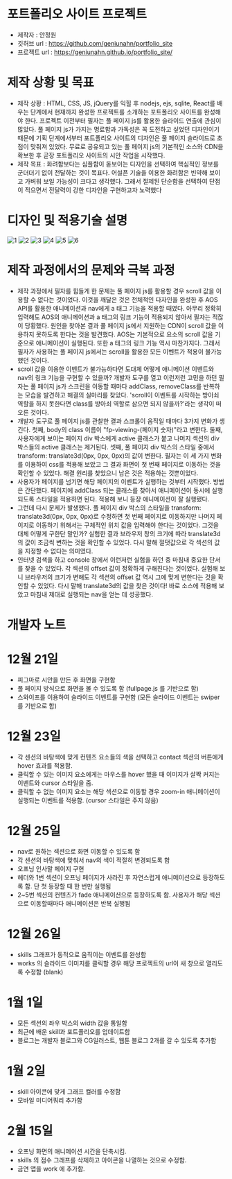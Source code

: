 # 포트폴리오 사이트 프로젝트
- 제작자 : 안정원
- 깃허브 url : https://github.com/geniunahn/portfolio_site
- 프로젝트 url : https://geniunahn.github.io/portfolio_site/

# 제작 상황 및 목표
- 제작 상황 : HTML, CSS, JS, jQuery를 익힐 후 nodejs, ejs, sqlite, React를 배우는 단계에서 현재까지 완성한 프로젝트를 소개하는 포트폴리오 사이트를 완성해야 한다. 프로젝트 이전부터 필자는 풀 페이지 js를 활용한 슬라이드 연출에 관심이 많았다. 풀 페이지 js가 가지는 명료함과 가독성은 꼭 도전하고 싶었던 디자인이기 때문에 기획 단계에서부터 포트폴리오 사이트의 디자인은 풀 페이지 슬라이드로 초점이 맞춰져 있었다. 무료로 공유되고 있는 풀 페이지 js의 기본적인 소스와 CDN을 확보한 후 곧장 포트폴리오 사이트의 시안 작업을 시작했다.
- 제작 목표 : 화려함보다는 심플함이 돋보이는 디자인을 선택하여 핵심적인 정보를 군더더기 없이 전달하는 것이 목표다. 어설픈 기술을 이용한 화려함은 빈약해 보이고 가벼워 보일 가능성이 크다고 생각했다. 그래서 절제된 단순함을 선택하여 단점이 적으면서 전달력이 강한 디자인을 구현하고자 노력했다

# 디자인 및 적용기술 설명
![1](https://user-images.githubusercontent.com/106502672/210177317-715044b3-f20f-471b-be0f-33a932544727.jpg)
![2](https://user-images.githubusercontent.com/106502672/210350451-6183e986-86f0-4fda-a588-3a12b196a225.jpg)
![3](https://user-images.githubusercontent.com/106502672/210173448-96395bad-c696-4016-a9f3-3bb181a88b0a.jpg)
![4](https://user-images.githubusercontent.com/106502672/210173451-056ea11a-dac2-4db9-bfa0-d94a69041cfe.jpg)
![5](https://user-images.githubusercontent.com/106502672/210173454-9f72a18f-f75b-4df8-a6fb-85469c73f24b.jpg)
![6](https://user-images.githubusercontent.com/106502672/210173456-e3ada0c7-d414-42cc-a613-4eecbbe35e0b.jpg)

# 제작 과정에서의 문제와 극복 과정
- 제작 과정에서 필자를 힘들게 한 문제는 풀 페이지 js를 활용할 경우 scroll 값을 이용할 수 없다는 것이었다. 이것을 깨달은 것은 전체적인 다자인을 완성한 후 AOS API를 활용한 애니메이션과 nav에게 a 태그 기능을 적용할 때였다. 아무리 정확히 입력해도 AOS의 애니메이션과 a 태그의 링크 기능이 적용되지 않아서 필자는 적잖이 당황했다. 원인을 찾아본 결과 풀 페이지 js에서 지원하는 CDN이 scroll 값을 이용하지 못하도록 한다는 것을 발견했다. AOS는 기본적으로 요소의 scroll 값을 기준으로 애니메이션이 실행된다. 또한 a 태그의 링크 기능 역시 마찬가지다. 그래서 필자가 사용하는 풀 페이지 js에서는 scroll을 활용한 모든 이벤트가 적용이 불가능했던 것이다. 
- scroll 값을 이용한 이벤트가 불가능하다면 도대체 어떻게 애니메이션 이벤트와 nav의 링크 기능을 구현할 수 있을까? 개발자 도구를 열고 이런저런 고민을 하던 필자는 풀 페이지 js가 스크린을 이동할 때마다 addClass, removeClass를 반복하는 모습을 발견하고 해결의 실마리를 찾았다. 'scroll이 이벤트를 시작하는 방아쇠 역할을 하지 못한다면 class를 방아쇠 역할로 삼으면 되지 않을까?'라는 생각이 떠오른 것이다.
- 개발자 도구로 풀 페이지 js를 관찰한 결과 스크롤이 움직일 때마다 3가지 변화가 생긴다. 첫째, body의 class 이름이 "fp-viewing-(페이지 숫자)"라고 변한다. 둘째, 사용자에게 보이는 페이지 div 박스에게 active 클래스가 붙고 나머지 섹션의 div 박스들의 active 클래스는 제거된다. 셋째, 풀 페이지 div 박스의 스타일 중에서 transform: translate3d(0px, 0px, 0px)의 값이 변한다. 필자는 이 세 가지 변화를 이용하여 css를 적용해 보았고 그 결과 화면이 첫 번째 페이지로 이동하는 것을 확인할 수 있었다. 해결 원리를 찾았으니 남은 것은 적용하는 것뿐이었다.
- 사용자가 페이지를 넘기면 해당 페이지의 이벤트가 실행하는 것부터 시작했다. 방법은 간단했다. 페이지에 addClass 되는 클래스를 찾아서 애니메이션이 동시에 실행되도록 스타일을 적용하면 된다. 적용해 보니 등장 애니메이션이 잘 실행됐다. 
- 그런데 다시 문제가 발생했다. 풀 페이지 div 박스의 스타일을 transform: translate3d(0px, 0px, 0px)로 수정하면 첫 번째 페이지로 이동하지만 나머지 페이지로 이동하기 위해서는 구체적인 위치 값을 입력해야 한다는 것이었다. 그것을 대체 어떻게 구한단 말인가? 실험한 결과 브라우저 창의 크기에 따라 translate3d의 값이 조금씩 변하는 것을 확인할 수 있었다. 다시 말해 절댓값으로 각 섹션의 값을 지정할 수 없다는 의미였다. 
- 인터넷 검색을 하고 console 창에서 이런저런 실험을 하던 중 마침내 중요한 단서를 찾을 수 있었다. 각 섹션의 offset 값이 정확하게 구해진다는 것이었다. 실험해 보니 브라우저의 크기가 변해도 각 섹션의 offset 값 역시 그에 맞게 변한다는 것을 확인할 수 있었다. 다시 말해 translate3d의 값을 찾은 것이다! 바로 소스에 적용해 보았고 마침내 제대로 실행되는 nav을 얻는 데 성공했다. 

# 개발자 노트
# 12월 21일
- 피그마로 시안을 만든 후 화면을 구현함
- 풀 페이지 방식으로 화면을 볼 수 있도록 함 (fullpage.js 를 기반으로 함)
- 스와이프를 이용하여 슬라이드 이벤트를 구현함 (모든 슬라이드 이벤트는 swiper 를 기반으로 함)

# 12월 23일 
- 각 센션의 바탕색에 맞게 컨텐츠 요소들의 색을 선택하고 contact 섹션의 버튼에게 hover 효과를 적용함.
- 클릭할 수 있는 이미지 요소에게는 마우스를 hover 했을 때 이미지가 살짝 커지는 이벤트와 cursor 스타일을 줌.
- 클릭할 수 없는 이미지 요소는 해당 섹션으로 이동할 경우 zoom-in 애니메이션이 실행되는 이벤트를 적용함. (cursor 스타일은 주지 않음)

# 12월 25일
- nav로 원하는 섹션으로 화면 이동할 수 있도록 함
- 각 센션의 바탕색에 맞춰서 nav의 색이 적절히 변경되도록 함
- 오프닝 인사말 페이지 구현
- 헤더와 1번 섹션이 오프닝 페이지가 사라진 후 자연스럽게 애니메이션으로 등장하도록 함. 단 첫 등장할 때 한 번만 실행됨
- 2~5번 섹션의 컨텐츠가 fade 애니메이션으로 등장하도록 함. 사용자가 해당 섹션으로 이동할때마다 애니메이션은 반복 실행됨

# 12월 26일
- skills 그래프가 동적으로 움직이는 이벤트를 완성함
- works 의 슬라이드 이미지를 클릭할 경우 해당 프로젝트의 url이 새 창으로 열리도록 수정함 (blank)

# 1월 1일
- 모든 섹션의 좌우 박스의 width 값을 통일함
- 최근에 배운 skill과 포트폴리오를 업데이트함
- 블로그는 개발자 블로그와 CG일러스트, 웹툰 블로그 2개를 갈 수 있도록 추가함

# 1월 2일
- skill 아이콘에 맞게 그래프 컬러를 수정함
- 모바일 미디어쿼리 추가함

# 2월 15일
- 오프닝 화면의 애니메이션 시간을 단축시킴.
- skills 의 점수 그래프를 삭제하고 아이콘을 나열하는 것으로 수정함.
- 금연 앱을 work 에 추가함.
